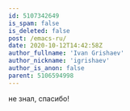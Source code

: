 ```yaml
---
id: 5107342649
is_spam: false
is_deleted: false
post: /emacs-ru/
date: 2020-10-12T14:42:58Z
author_fullname: 'Ivan Grishaev'
author_nickname: 'igrishaev'
author_is_anon: false
parent: 5106594998
---
```


<p>не знал, спасибо!</p>
